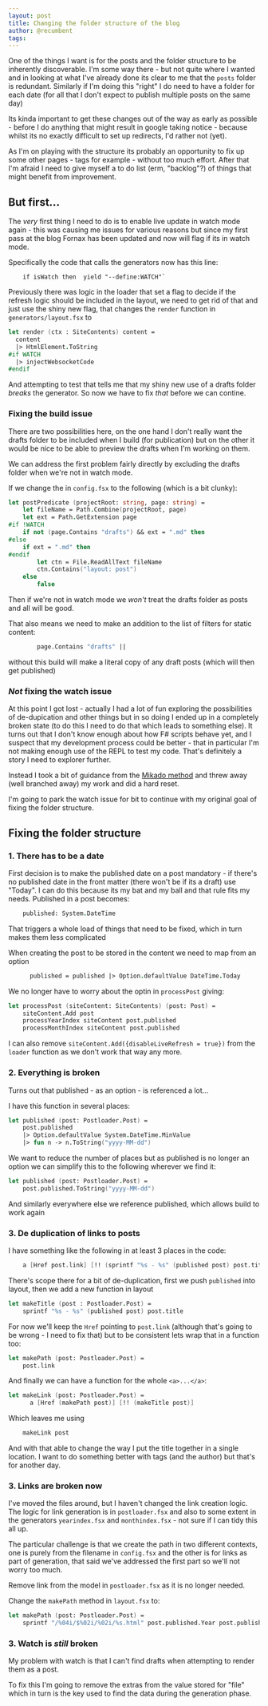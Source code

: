 ```yaml
---
layout: post
title: Changing the folder structure of the blog
author: @recumbent
tags:
---
```


One of the things I want is for the posts and the folder structure to be inherently discoverable. I'm some way there - but not quite where I wanted and in looking at what I've already done its clear to me that the `posts` folder is redundant. Similarly if I'm doing this "right" I do need to have a folder for each date (for all that I don't expect to publish multiple posts on the same day)

Its kinda important to get these changes out of the way as early as possible - before I do anything that might result in google taking notice - because whilst its no exactly difficult to set up redirects, I'd rather not (yet).

As I'm on playing with the structure its probably an opportunity to fix up some other pages - tags for example - without too much effort. After that I'm afraid I need to give myself a to do list (erm, "backlog"?) of things that might benefit from improvement.

## But first...

The _very_ first thing I need to do is to enable live update in watch mode again - this was causing me issues for various reasons but since my first pass at the blog Fornax has been updated and now will flag if its in watch mode.   

Specifically the code that calls the generators now has this line:

```
    if isWatch then  yield "--define:WATCH"`
```

Previously there was logic in the loader that set a flag to decide if the refresh logic should be included in the layout, we need to get rid of that and just use the shiny new flag, that changes the `render` function in `generators/layout.fsx` to

```fsharp
let render (ctx : SiteContents) content =
  content
  |> HtmlElement.ToString
#if WATCH
  |> injectWebsocketCode
#endif
```

And attempting to test that tells me that my shiny new use of a drafts folder _breaks_ the generator. So now we have to fix _that_ before we can contine.

### Fixing the build issue

There are two possibilities here, on the one hand I don't really want the drafts folder to be included when I build (for publication) but on the other it would be nice to be able to preview the drafts when I'm working on them.

We can address the first problem fairly directly by excluding the drafts folder when we're not in watch mode.

If we change the in `config.fsx` to the following (which is a bit clunky):

```fsharp
let postPredicate (projectRoot: string, page: string) =
    let fileName = Path.Combine(projectRoot, page)
    let ext = Path.GetExtension page
#if !WATCH
    if not (page.Contains "drafts") && ext = ".md" then
#else 
    if ext = ".md" then
#endif
        let ctn = File.ReadAllText fileName
        ctn.Contains("layout: post")
    else
        false
```

Then if we're not in watch mode we _won't_ treat the drafts folder as posts and all will be good.

That also means we need to make an addition to the list of filters for static content:

```fsharp
        page.Contains "drafts" ||
```

without this build will make a literal copy of any draft posts (which will then get published)

### _Not_ fixing the watch issue

At this point I got lost - actually I had a lot of fun exploring the possibilities of de-dupication and other things but in so doing I ended up in a completely broken state (to do this I need to do that which leads to something else). It turns out that I don't know enough about how F# scripts behave yet, and I suspect that my development process could be better - that in particular I'm not making enough use of the REPL to test my code. That's definitely a story I need to explorer further.

Instead I took a bit of guidance from the [Mikado method](https://pragprog.com/magazines/2010-06/the-mikado-method) and threw away (well branched away) my work and did a hard reset.

I'm going to park the watch issue for bit to continue with my original goal of fixing the folder structure.

## Fixing the folder structure

### 1. There has to be a date

First decision is to make the published date on a post mandatory - if there's no published date in the front matter (there won't be if its a draft) use "Today". I can do this because its my bat and my ball and that rule fits my needs. Published in a post becomes:

```fsharp
    published: System.DateTime
```

That triggers a whole load of things that need to be fixed, which in turn makes them less complicated

When creating the post to be stored in the content we need to map from an option

```fsharp
      published = published |> Option.defaultValue DateTime.Today
```

We no longer have to worry about the optin in `processPost` giving:

```fsharp
let processPost (siteContent: SiteContents) (post: Post) =
    siteContent.Add post
    processYearIndex siteContent post.published
    processMonthIndex siteContent post.published
```

I can also remove `siteContent.Add({disableLiveRefresh = true})` from the `loader` function as we don't work that way any more.

### 2. Everything is broken

Turns out that published - as an option - is referenced a lot...

I have this function in several places:

```fsharp
let published (post: Postloader.Post) =
    post.published
    |> Option.defaultValue System.DateTime.MinValue
    |> fun n -> n.ToString("yyyy-MM-dd")
```

We want to reduce the number of places but as published is no longer an option we can simplify this to the following wherever we find it:

```fsharp
let published (post: Postloader.Post) =
    post.published.ToString("yyyy-MM-dd")
```

And similarly everywhere else we reference published, which allows build to work again

### 3. De duplication of links to posts

I have something like the following in at least 3 places in the code:

```fsharp
    a [Href post.link] [!! (sprintf "%s - %s" (published post) post.title)]
```

There's scope there for a bit of de-duplication, first we push `published` into layout, then we add a new function in layout

```fsharp
let makeTitle (post : Postloader.Post) =
    sprintf "%s - %s" (published post) post.title
```

For now we'll keep the `Href` pointing to `post.link` (although that's going to be wrong - I need to fix that) but to be consistent lets wrap that in a function too:

```fsharp
let makePath (post: Postloader.Post) = 
    post.link
```

And finally we can have a function for the whole `<a>...</a>`:

```fsharp
let makeLink (post: Postloader.Post) = 
      a [Href (makePath post)] [!! (makeTitle post)]
```

Which leaves me using

```fsharp
    makeLink post
```

And with that able to change the way I put the title together in a single location. I want to do something better with tags (and the author) but that's for another day.

### 3. Links are broken now

I've moved the files around, but I haven't changed the link creation logic. The logic for link generation is in `postloader.fsx` and also to some extent in the generators `yearindex.fsx` and `monthindex.fsx` - not sure if I can tidy this all up.

The particular challenge is that we create the path in two different contexts, one is purely from the filename in `config.fsx` and the other is for links as part of generation, that said we've addressed the first part so we'll not worry too much.

Remove link from the model in `postloader.fsx` as it is no longer needed.

Change the `makePath` method in `layout.fsx` to:

```fsharp
let makePath (post: Postloader.Post) = 
    sprintf "/%04i/$%02i/%02i/%s.html" post.published.Year post.published.Month post.published.Day post.title
```

### 3. Watch is _still_ broken

My problem with watch is that I can't find drafts when attempting to render them as a post.

To fix this I'm going to remove the extras from the value stored for "file" which in turn is the key used to find the data during the generation phase.